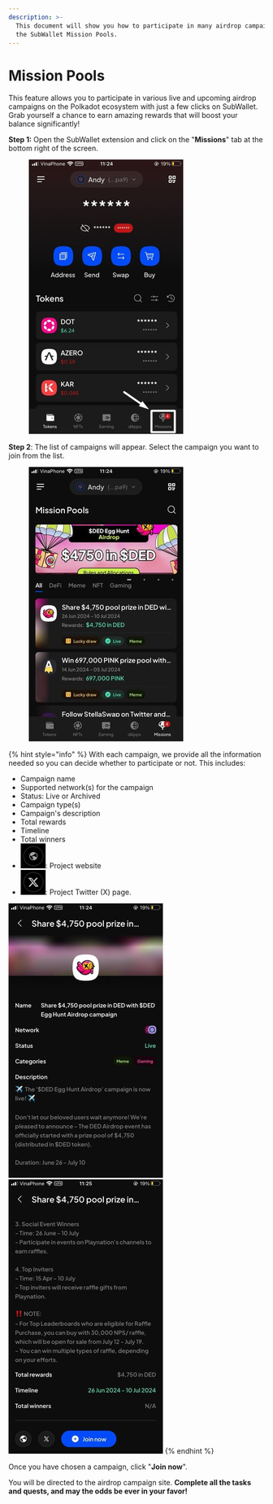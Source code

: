 ```yaml
---
description: >-
  This document will show you how to participate in many airdrop campaigns with
  the SubWallet Mission Pools.
---
```


# Mission Pools

This feature allows you to participate in various live and upcoming airdrop campaigns on the Polkadot ecosystem with just a few clicks on SubWallet. Grab yourself a chance to earn amazing rewards that will boost your balance significantly!

**Step 1:** Open the SubWallet extension and click on the "**Missions**" tab at the bottom right of the screen.

<figure><img src="../.gitbook/assets/Screenshot_1.png" alt=""><figcaption></figcaption></figure>

**Step 2**: The list of campaigns will appear. Select the campaign you want to join from the list.

<figure><img src="../.gitbook/assets/449463414_512951127962250_3104628031394772742_n.jpg" alt=""><figcaption></figcaption></figure>

{% hint style="info" %}
With each campaign, we provide all the information needed so you can decide whether to participate or not. This includes:

* Campaign name
* Supported network(s) for the campaign
* Status: Live or Archived
* Campaign type(s)
* Campaign's description
* Total rewards
* Timeline
* Total winners
* <img src="../.gitbook/assets/Screenshot_6.png" alt="" data-size="line">: Project website
* <img src="../.gitbook/assets/Screenshot_7.png" alt="" data-size="line">: Project Twitter (X) page.

<img src="../.gitbook/assets/1 (2).jpg" alt="" data-size="original"><img src="../.gitbook/assets/2 (2).jpg" alt="" data-size="original">
{% endhint %}

Once you have chosen a campaign, click "**Join now**".&#x20;

You will be directed to the airdrop campaign site. **Complete all the tasks and quests, and may the odds be ever in your favor!**

